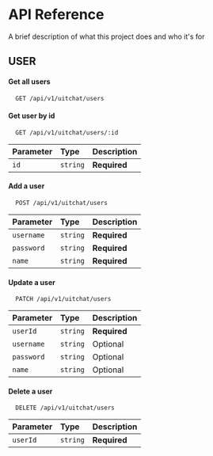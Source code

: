 
# API Reference

A brief description of what this project does and who it's for


## USER

#### Get all users

```http
  GET /api/v1/uitchat/users
```

#### Get user by id

```http
  GET /api/v1/uitchat/users/:id
```

| Parameter | Type     | Description                       |
| :-------- | :------- | :-------------------------------- |
| `id`      | `string` | **Required** |

#### Add a user

```http
  POST /api/v1/uitchat/users
```

| Parameter | Type     | Description                |
| :-------- | :------- | :------------------------- |
| `username` | `string` | **Required** |
| `password` | `string` | **Required** |
| `name` | `string` | **Required** |

#### Update a user

```http
  PATCH /api/v1/uitchat/users
```

| Parameter | Type     | Description                |
| :-------- | :------- | :------------------------- |
| `userId` | `string` | **Required** |
| `username` | `string` | Optional |
| `password` | `string` | Optional |
| `name` | `string` | Optional |

#### Delete a user

```http
  DELETE /api/v1/uitchat/users
```

| Parameter | Type     | Description                |
| :-------- | :------- | :------------------------- |
| `userId` | `string` | **Required** |

